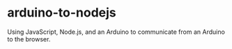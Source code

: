 # arduino-to-nodejs

Using JavaScript, Node.js, and an Arduino to communicate from an Arduino to the browser.
